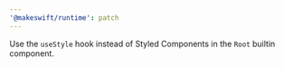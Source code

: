 ```yaml
---
'@makeswift/runtime': patch
---
```


Use the `useStyle` hook instead of Styled Components in the `Root` builtin component.
